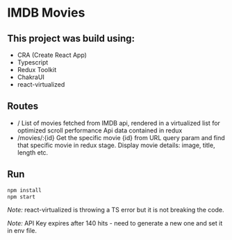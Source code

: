 # IMDB Movies
## This project was build using:
- CRA (Create React App)
- Typescript
- Redux Toolkit
- ChakraUI
- react-virtualized
  

## Routes

- /
   List of movies fetched from IMDB api, rendered in a virtualized list for optimized scroll performance
   Api data contained in redux
- /movies/:{id}
   Get the specific movie {id} from URL query param and find that specific movie in redux stage.
   Display movie details: image, title, length etc.

## Run

```sh
npm install
npm start
```

_Note:_ react-virtualized is throwing a TS error but it is not breaking the code.

_Note:_ API Key expires after 140 hits - need to generate a new one and set it in env file.


